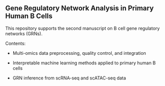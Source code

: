 ## Gene Regulatory Network Analysis in Primary Human B Cells

This repository supports the second manuscript on B cell gene regulatory networks (GRNs).

Contents:

- Multi-omics data preprocessing, quality control, and integration

- Interpretable machine learning methods applied to primary human B cells

- GRN inference from scRNA-seq and scATAC-seq data
